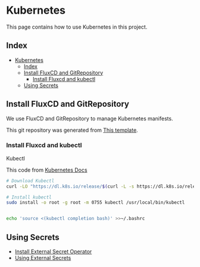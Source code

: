 # Kubernetes

This page contains how to use Kubernetes in this project.


## Index
<!-- @import "[TOC]" {cmd="toc" depthFrom=1 depthTo=6 orderedList=false} -->

<!-- code_chunk_output -->

- [Kubernetes](#kubernetes)
  - [Index](#index)
  - [Install FluxCD and GitRepository](#install-fluxcd-and-gitrepository)
    - [Install Fluxcd and kubectl](#install-fluxcd-and-kubectl)
  - [Using Secrets](#using-secrets)

<!-- /code_chunk_output -->



## Install FluxCD and GitRepository

We use FluxCD and GitRepository to manage Kubernetes manifests.

This git repository was generated from [This template](https://github.com/fluxcd/flux2-kustomize-helm-example).

### Install Fluxcd and kubectl

Kubectl

This code from [Kubernetes Docs](https://kubernetes.io/docs/tasks/tools/install-kubectl-linux/)

```bash
# Download Kubectl
curl -LO "https://dl.k8s.io/release/$(curl -L -s https://dl.k8s.io/release/stable.txt)/bin/linux/amd64/kubectl"

# Install kubectl
sudo install -o root -g root -m 0755 kubectl /usr/local/bin/kubectl


echo 'source <(kubectl completion bash)' >>~/.bashrc


```



## Using Secrets

- [Install External Secret Operator](./secrets-install.md)
- [Using External Secrets](./secrets.md)
